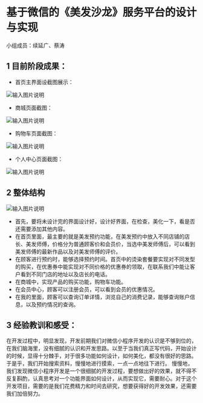 # 基于微信的《美发沙龙》服务平台的设计与实现

小组成员：续延广、蔡涛

## 1 目前阶段成果：
- 首页主界面设截图展示：

![输入图片说明](https://images.gitee.com/uploads/images/2020/0912/232812_fdebb912_7410561.png "屏幕截图.png")

- 商城页面截图：

![输入图片说明](https://images.gitee.com/uploads/images/2020/0912/233330_30a3c69a_7410561.png "屏幕截图.png")

- 购物车页面截图：

![输入图片说明](https://images.gitee.com/uploads/images/2020/0912/233434_96c819c7_7410561.png "屏幕截图.png")

- 个人中心页面截图：

![输入图片说明](https://images.gitee.com/uploads/images/2020/0912/233522_f1c8fef5_7410561.png "屏幕截图.png")

## 2 整体结构

![输入图片说明](https://images.gitee.com/uploads/images/2020/0912/233811_a60f1511_7410561.png "屏幕截图.png")

- 首先，要将未设计完的界面设计好，设计好界面，在检查，美化一下，看是否还需要添加其他内容。
- 在首页里面，最主要的就是美发预约功能，在美发预约中放入不同店铺的店长、美发师傅，价格分为普通顾客价和会员价，当选中美发师傅后，可以看到美发师傅的最新作品以及对美发师傅的评价。
- 在顾客进行预约时，能够选择预约时间。首页中的烫染套餐要实现对不同发型的购买，在优惠券中能实现对不同价格的优惠券的领取，在联系我们中能让客户看到不同门店的地址以及店长的电话。
- 在商城中，实现产品的购买功能，购物车功能。
- 在会员中心，顾客可以注册会员，可以看到会员的优惠情况。
- 在我的里面，顾客可以查询订单详情，浏览自己的消费记录，能够查询账户信息，以及预约情况的查询。

## 3 经验教训和感受：
在开发过程中，明显发现，开发前期我们对微信小程序开发的认识是不够到位的，在我们脑海里，没有细腻的认识和开发思路。以至于当我们真正写代码，开始设计的时候，显得十分棘手，对于很多功能如何设计，如何美化，都没有很好的思路。于是乎，我们开始搜索资料，慢慢地进行摸索，一点一点地往下进行。
慢慢地，我们发现微信小程序开发是一个很细腻的开发过程，要想做出好的效果，就不得不反复斟酌，认真思考对一个功能界面如何设计，从而实现它，需要耐心。对于这个开发项目，需要的是我们花费精力和时间去研究，想要获得好的开发效果，还需要我们加倍努力。

